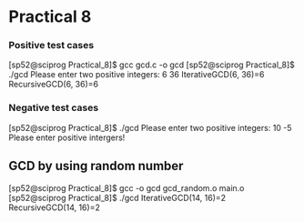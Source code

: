 # Practical 8

### Positive test cases 
[sp52@sciprog Practical_8]$ gcc gcd.c -o gcd
[sp52@sciprog Practical_8]$ ./gcd
Please enter two positive integers:
6
36
IterativeGCD(6, 36)=6
RecursiveGCD(6, 36)=6

### Negative test cases 
[sp52@sciprog Practical_8]$ ./gcd
Please enter two positive integers:
10
-5
Please enter positive intergers!

## GCD by using random number
[sp52@sciprog Practical_8]$ gcc -o gcd gcd_random.o main.o
[sp52@sciprog Practical_8]$ ./gcd
IterativeGCD(14, 16)=2
RecursiveGCD(14, 16)=2